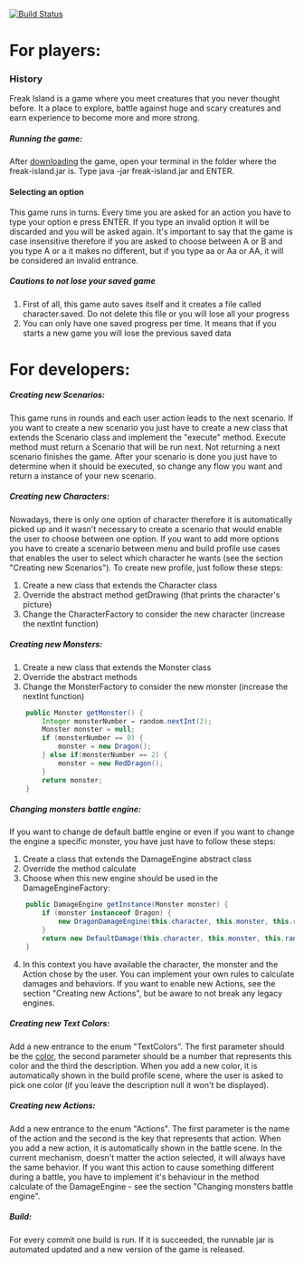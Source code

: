 [![Build Status](https://travis-ci.org/gabrielcedran/coding-puzzle.svg?branch=master)](https://travis-ci.org/gabrielcedran/coding-puzzle)

# For players:
### History
Freak Island is a game where you meet creatures that you never thought before. It a place to explore, battle against huge and scary creatures and earn experience to become more and more strong.

##### Running the game:
After [downloading](https://github.com/gabrielcedran/coding-puzzle/raw/master/runnable/freak-island.jar) the game, open your terminal in the folder where the freak-island.jar is. Type java -jar freak-island.jar and ENTER.

#### Selecting an option
This game runs in turns. Every time you are asked for an action you have to type your option e press ENTER. If you type an invalid option it will be discarded and you will be asked again. It's important to say that the game is case insensitive therefore if you are asked to choose between A or B and you type A or a it makes no different, but if you type aa or Aa or AA, it will be considered an invalid entrance.

##### Cautions to not lose your saved game
1. First of all, this game auto saves itself and it creates a file called character.saved. Do not delete this file or you will lose all your progress
2. You can only have one saved progress per time. It means that if you starts a new game you will lose the previous saved data


# For developers:

##### Creating new Scenarios:
This game runs in rounds and each user action leads to the next scenario. If you want to create a new scenario you just have to create a new class that extends the Scenario class and implement the "execute" method. Execute method must return a Scenario that will be run next. Not returning a next scenario finishes the game.
After your scenario is done you just have to determine when it should be executed, so change any flow you want and return a instance of your new scenario.

##### Creating new Characters:
Nowadays, there is only one option of character therefore it is automatically picked up and it wasn't necessary to create a scenario that would enable the user to choose between one option. If you want to add more options you have to create a scenario between menu and build profile use cases that enables the user to select which character he wants (see the section "Creating new Scenarios"). To create new profile, just follow these steps:
1. Create a new class that extends the Character class
2. Override the abstract method getDrawing (that prints the character's picture)
3. Change the CharacterFactory to consider the new character (increase the nextInt function)

##### Creating new Monsters:
1. Create a new class that extends the Monster class
2. Override the abstract methods
3. Change the MonsterFactory to consider the new monster (increase the nextInt function)
```java
    public Monster getMonster() {
        Integer monsterNumber = random.nextInt(2);
        Monster monster = null;
        if (monsterNumber == 0) {
            monster = new Dragon();
        } else if(monsterNumber == 2) {
            monster = new RedDragon();
        }
        return monster;
    }
```

##### Changing monsters battle engine:
If you want to change de default battle engine or even if you want to change the engine a specific monster, you have just have to follow these steps:
1. Create a class that extends the DamageEngine abstract class
2. Override the method calculate
3. Choose when this new engine should be used in the DamageEngineFactory:
```java
    public DamageEngine getInstance(Monster monster) {
        if (monster instanceof Dragon) {
            new DragonDamageEngine(this.character, this.monster, this.random, this.output);
        }
        return new DefaultDamage(this.character, this.monster, this.random, this.output);
    }
```
4. In this context you have available the character, the monster and the Action chose by the user. You can implement your own rules to calculate damages and behaviors. If you want to enable new Actions, see the section "Creating new Actions", but be aware to not break any legacy engines.

##### Creating new Text Colors:
Add a new entrance to the enum "TextColors". The first parameter should be the [color](http://www.lihaoyi.com/post/BuildyourownCommandLinewithANSIescapecodes.html#16-colors), the second parameter should be a number that represents this color and the third the description.
When you add a new color, it is automatically shown in the build profile scene, where the user is asked to pick one color (if you leave the description null it won't be displayed).

##### Creating new Actions:
Add a new entrance to the enum "Actions". The first parameter is the name of the action and the second is the key that represents that action.
When you add a new action, it is automatically shown in the battle scene.
In the current mechanism, doesn't matter the action selected, it will always have the same behavior. If you want this action to cause something different during a battle, you have to implement it's behaviour in the method calculate of the DamageEngine - see the section "Changing monsters battle engine".

##### Build:
For every commit one build is run. If it is succeeded, the runnable jar is automated updated and a new version of the game is released.
